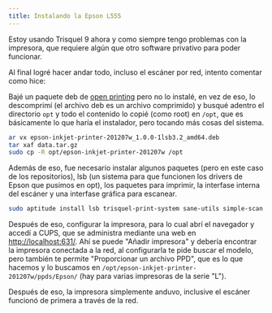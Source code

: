 ```yaml
---
title: Instalando la Epson L555
---
```


Estoy usando Trisquel 9 ahora y como siempre tengo problemas con la impresora,
que requiere algún que otro software privativo para poder funcionar.

Al final logré hacer andar todo, incluso el escáner por red, intento comentar
como hice:

Bajé un paquete deb de [open printing][1] pero no lo instalé, en vez de eso, lo
descomprimí (el archivo deb es un archivo comprimido) y busqué adentro el
directorio `opt` y todo el contenido lo copié (como root) en `/opt`, que es
básicamente lo que haría el instalador, pero tocando más cosas del sistema.


``` bash
ar vx epson-inkjet-printer-201207w_1.0.0-1lsb3.2_amd64.deb
tar xaf data.tar.gz
sudo cp -R opt/epson-inkjet-printer-201207w /opt
```

Además de eso, fue necesario instalar algunos paquetes (pero en este caso de
los repositorios), lsb (un sistema para que funcionen los drivers de Epson que
pusimos en opt), los paquetes para imprimir, la interfase interna del escáner y
una interfase gráfica para escanear.

``` bash
sudo aptitude install lsb trisquel-print-system sane-utils simple-scan
```

Después de eso, configurar la impresora, para lo cual abrí el navegador y
accedí a CUPS, que se administra mediante una web en
[http://localhost:631/][2]. Ahí se puede "Añadir impresora" y debería encontrar
la impresora conectada a la red, al configurarla te pide buscar el modelo, pero
también te permite "Proporcionar un archivo PPD", que es lo que hacemos y lo
buscamos en `/opt/epson-inkjet-printer-201207w/ppds/Epson/` (hay para varias
impresoras de la serie "L").

Después de eso, la impresora simplemente anduvo, inclusive el escáner funcionó
de primera a través de la red.

 [1]: http://openprinting.org/printer/Epson/Epson-L555_Series "Open Printing: Epson L555 Series"
 [2]: http://localhost:631/

